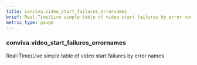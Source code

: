 ```yaml
---
title: conviva.video_start_failures_errornames
brief: Real-Time/Live simple table of video start failures by error names
metric_type: gauge
---
```

### conviva.video_start_failures_errornames

Real-Time/Live simple table of video start failures by error names